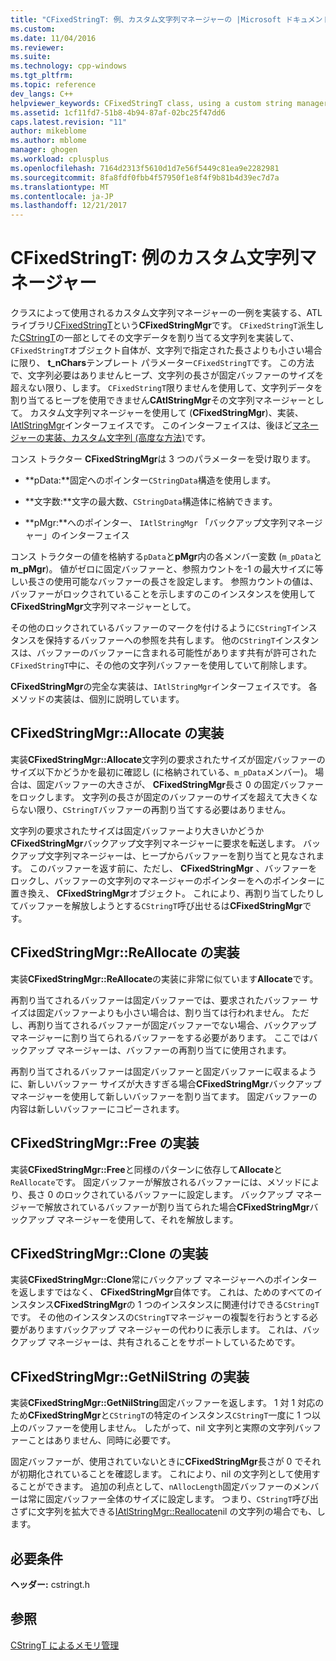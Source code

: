 ```yaml
---
title: "CFixedStringT: 例、カスタム文字列マネージャーの |Microsoft ドキュメント"
ms.custom: 
ms.date: 11/04/2016
ms.reviewer: 
ms.suite: 
ms.technology: cpp-windows
ms.tgt_pltfrm: 
ms.topic: reference
dev_langs: C++
helpviewer_keywords: CFixedStringT class, using a custom string manager
ms.assetid: 1cf11fd7-51b8-4b94-87af-02bc25f47dd6
caps.latest.revision: "11"
author: mikeblome
ms.author: mblome
manager: ghogen
ms.workload: cplusplus
ms.openlocfilehash: 7164d2313f5610d1d7e56f5449c81ea9e2282981
ms.sourcegitcommit: 8fa8fdf0fbb4f57950f1e8f4f9b81b4d39ec7d7a
ms.translationtype: MT
ms.contentlocale: ja-JP
ms.lasthandoff: 12/21/2017
---
```

# <a name="cfixedstringt-example-of-a-custom-string-manager"></a>CFixedStringT: 例のカスタム文字列マネージャー
クラスによって使用されるカスタム文字列マネージャーの一例を実装する、ATL ライブラリ[CFixedStringT](../atl-mfc-shared/reference/cfixedstringt-class.md)という**CFixedStringMgr**です。 `CFixedStringT`派生した[CStringT](../atl-mfc-shared/reference/cstringt-class.md)の一部としてその文字データを割り当てる文字列を実装して、`CFixedStringT`オブジェクト自体が、文字列で指定された長さよりも小さい場合に限り、 **t_nChars**テンプレート パラメーター`CFixedStringT`です。 この方法で、文字列必要はありませんヒープ、文字列の長さが固定バッファーのサイズを超えない限り、します。 `CFixedStringT`限りませんを使用して、文字列データを割り当てるヒープを使用できません**CAtlStringMgr**その文字列マネージャーとして。 カスタム文字列マネージャーを使用して (**CFixedStringMgr**)、実装、 [IAtlStringMgr](../atl-mfc-shared/reference/iatlstringmgr-class.md)インターフェイスです。 このインターフェイスは、後ほど[マネージャーの実装、カスタム文字列 (高度な方法)](../atl-mfc-shared/implementation-of-a-custom-string-manager-advanced-method.md)です。  
  
 コンス トラクター **CFixedStringMgr**は 3 つのパラメーターを受け取ります。  
  
-   **pData:**固定へのポインター`CStringData`構造を使用します。  
  
-   **文字数:**文字の最大数、`CStringData`構造体に格納できます。  
  
-   **pMgr:**へのポインター、 `IAtlStringMgr` 「バックアップ文字列マネージャー」のインターフェイス  
  
 コンス トラクターの値を格納する`pData`と**pMgr**内の各メンバー変数 (`m_pData`と**m_pMgr**)。 値がゼロに固定バッファーと、参照カウントを-1 の最大サイズに等しい長さの使用可能なバッファーの長さを設定します。 参照カウントの値は、バッファーがロックされていることを示しますのこのインスタンスを使用して**CFixedStringMgr**文字列マネージャーとして。  
  
 その他のロックされているバッファーのマークを付けるように`CStringT`インスタンスを保持するバッファーへの参照を共有します。 他の`CStringT`インスタンスは、バッファーのバッファーに含まれる可能性があります共有が許可された`CFixedStringT`中に、その他の文字列バッファーを使用していて削除します。  
  
 **CFixedStringMgr**の完全な実装は、`IAtlStringMgr`インターフェイスです。 各メソッドの実装は、個別に説明しています。  
  
## <a name="implementation-of-cfixedstringmgrallocate"></a>CFixedStringMgr::Allocate の実装  
 実装**CFixedStringMgr::Allocate**文字列の要求されたサイズが固定バッファーのサイズ以下かどうかを最初に確認し (に格納されている、`m_pData`メンバー)。 場合は、固定バッファーの大きさが、 **CFixedStringMgr**長さ 0 の固定バッファーをロックします。 文字列の長さが固定のバッファーのサイズを超えて大きくならない限り、`CStringT`バッファーの再割り当てする必要はありません。  
  
 文字列の要求されたサイズは固定バッファーより大きいかどうか**CFixedStringMgr**バックアップ文字列マネージャーに要求を転送します。 バックアップ文字列マネージャーは、ヒープからバッファーを割り当てと見なされます。 このバッファーを返す前に、ただし、 **CFixedStringMgr** 、バッファーをロックし、バッファーの文字列のマネージャーのポインターをへのポインターに置き換え、 **CFixedStringMgr**オブジェクト。 これにより、再割り当てしたりしてバッファーを解放しようとする`CStringT`呼び出せるは**CFixedStringMgr**です。  
  
## <a name="implementation-of-cfixedstringmgrreallocate"></a>CFixedStringMgr::ReAllocate の実装  
 実装**CFixedStringMgr::ReAllocate**の実装に非常に似ています**Allocate**です。  
  
 再割り当てされるバッファーは固定バッファーでは、要求されたバッファー サイズは固定バッファーよりも小さい場合は、割り当ては行われません。 ただし、再割り当てされるバッファーが固定バッファーでない場合、バックアップ マネージャーに割り当てられるバッファーをする必要があります。 ここではバックアップ マネージャーは、バッファーの再割り当てに使用されます。  
  
 再割り当てされるバッファーは固定バッファーと固定バッファーに収まるように、新しいバッファー サイズが大きすぎる場合**CFixedStringMgr**バックアップ マネージャーを使用して新しいバッファーを割り当てます。 固定バッファーの内容は新しいバッファーにコピーされます。  
  
## <a name="implementation-of-cfixedstringmgrfree"></a>CFixedStringMgr::Free の実装  
 実装**CFixedStringMgr::Free**と同様のパターンに依存して**Allocate**と`ReAllocate`です。 固定バッファーが解放されるバッファーには、メソッドにより、長さ 0 のロックされているバッファーに設定します。 バックアップ マネージャーで解放されているバッファーが割り当てられた場合**CFixedStringMgr**バックアップ マネージャーを使用して、それを解放します。  
  
## <a name="implementation-of-cfixedstringmgrclone"></a>CFixedStringMgr::Clone の実装  
 実装**CFixedStringMgr::Clone**常にバックアップ マネージャーへのポインターを返しますではなく、 **CFixedStringMgr**自体です。 これは、ためのすべてのインスタンス**CFixedStringMgr**の 1 つのインスタンスに関連付けできる`CStringT`です。 その他のインスタンスの`CStringT`マネージャーの複製を行おうとする必要がありますバックアップ マネージャーの代わりに表示します。 これは、バックアップ マネージャーは、共有されることをサポートしているためです。  
  
## <a name="implementation-of-cfixedstringmgrgetnilstring"></a>CFixedStringMgr::GetNilString の実装  
 実装**CFixedStringMgr::GetNilString**固定バッファーを返します。 1 対 1 対応のため**CFixedStringMgr**と`CStringT`の特定のインスタンス`CStringT`一度に 1 つ以上のバッファーを使用しません。 したがって、nil 文字列と実際の文字列バッファーことはありません、同時に必要です。  
  
 固定バッファーが、使用されていないときに**CFixedStringMgr**長さが 0 でそれが初期化されていることを確認します。 これにより、nil の文字列として使用することができます。 追加の利点として、`nAllocLength`固定バッファーのメンバーは常に固定バッファー全体のサイズに設定します。 つまり、`CStringT`呼び出さずに文字列を拡大できる[IAtlStringMgr::Reallocate](../atl-mfc-shared/reference/iatlstringmgr-class.md#reallocate)nil の文字列の場合でも、します。  
  
## <a name="requirements"></a>必要条件  
 **ヘッダー:** cstringt.h  
  
## <a name="see-also"></a>参照  
 [CStringT によるメモリ管理](../atl-mfc-shared/memory-management-with-cstringt.md)

